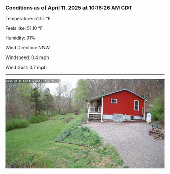 ### Conditions as of April 11, 2025 at 10:16:26 AM CDT 

Temperature: 51.10 &deg;F

Feels like: 51.10 &deg;F

Humidity: 91%

Wind Direction: NNW

Windspeed: 0.4 mph

Wind Gust: 0.7 mph

---

<img src="./images/latest.jpeg"/>

